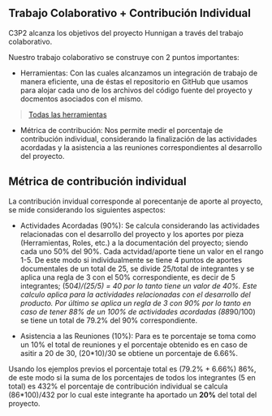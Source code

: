 ## Trabajo Colaborativo + Contribución Individual

C3P2 alcanza los objetivos del proyecto Hunnigan a través del trabajo colaborativo.

Nuestro trabajo colaborativo se construye con 2 puntos importantes:

- Herramientas: Con las cuales alcanzamos un integración de trabajo de manera eficiente, una de éstas el repositorio en GitHub que usamos para alojar cada uno de los archivos del código fuente del proyecto y docmentos asociados con el mismo.
> [Todas las herramientas](./Herramientas.md)

- Métrica de contribución: Nos permite medir el porcentaje de contribución individual, considerando la finalización de las actividades acordadas y la asistencia a las reuniones correspondientes al desarrollo del proyecto.

## Métrica de contribución individual

La contribución invidual corresponde al porecentanje de aporte al proyecto, se mide considerando los siguientes aspectos:

- Actividades Acordadas (90%): Se calcula considerando las actividades relacionadas con el desarrollo del proyecto y los aportes por pieza (Herramientas, Roles, etc.) a la documentación del proyecto; siendo cada uno 50% del 90%. Cada actvidad/aporte tiene un valor en el rango 1-5. De este modo si individualmente se tiene 4 puntos de aportes documentales de un total de 25, se divide 25/total de integrantes y se aplica una regla de 3 con el 50% correspondiente, es decir de 5 integrantes; (50*4)/(25/5) = 40 por lo tanto tiene un valor de 40%. Este calculo aplica para la actividades relacionadas con el desarrollo del producto. Por último se aplica un regla de 3 con 90% por lo tanto en caso de tener 88% de un 100% de actividades acordadas (88*90/100) se tiene un total de 79.2% del 90% correspondiente.  

- Asistencia a las Reuniones (10%): Para es te porcentaje se toma como un 10% el total de reuniones y el porcentaje obtenido es en caso de asitir a 20 de 30, (20*10)/30 se obtiene un porcentaje de 6.66%.

Usando los ejemplos previos el porcentaje total es (79.2% + 6.66%) 86%, de este modo si la suma de los porcentajes de todos los integrantes (5 en total) es 432% el porcentaje de contribución individual se calcula (86*100)/432 por lo cual este integrante ha aportado un **20%** del total del proyecto.
